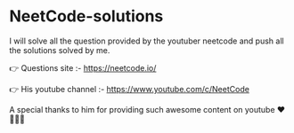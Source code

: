 # NeetCode-solutions

I will solve all the question provided by the youtuber neetcode and push all the solutions solved by me.


👉 Questions site :- https://neetcode.io/


👉 His youtube channel :- https://www.youtube.com/c/NeetCode

A special thanks to him for providing such awesome content on youtube ❤️ 👨🏼‍💻 
